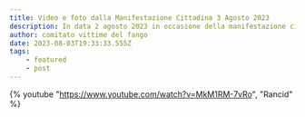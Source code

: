 ```yaml
---
title: Video e foto dalla Manifestazione Cittadina 3 Agosto 2023
description: In data 2 agosto 2023 in occasione della manifestazione cittadina
author: comitato vittime del fango
date: 2023-08-03T19:33:33.555Z
tags: 
    - featured
    - post
---
```


{% youtube "https://www.youtube.com/watch?v=MkM1RM-7vRo", "Rancid" %}

